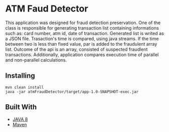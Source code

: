 # ATM Faud Detector

This application was designed for fraud detection preservation. One of the class is responsible for generating transaction list containing informations such as: card number, atm id, date of transaction. Generated list is writed as a JSON file.
Trasaction's time is compared, using java streams. If the time between two is less than fixed value, par is added to the fraudulent array list. Outcome of the api is an array, consisted of suspected fraudlent transactions. Additionally, application compares execution time of parallel and non-parallel calculations.

## Installing


```
mvn clean install
java -jar atmFraudDetector/target/app-1.0-SNAPSHOT-exec.jar

```

## Built With

* [JAVA 8](https://docs.oracle.com/javase/8/docs/api/) 
* [Maven](https://maven.apache.org/) 



